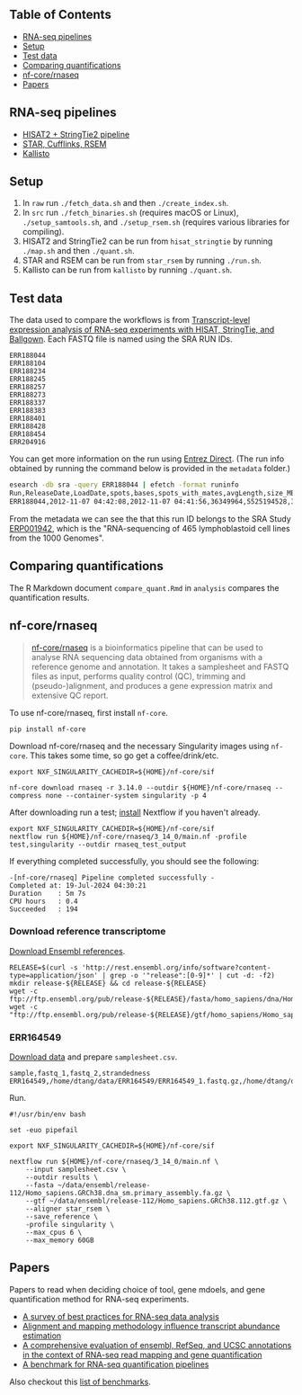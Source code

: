 ## Table of Contents

  - [RNA-seq pipelines](#rna-seq-pipelines)
  - [Setup](#setup)
  - [Test data](#test-data)
  - [Comparing quantifications](#comparing-quantifications)
  - [nf-core/rnaseq](#nf-corernaseq)
  - [Papers](#papers)

## RNA-seq pipelines

* [HISAT2 + StringTie2 pipeline](https://davetang.org/muse/2017/10/25/getting-started-hisat-stringtie-ballgown/)
* [STAR, Cufflinks, RSEM](https://pubmed.ncbi.nlm.nih.gov/27662878/)
* [Kallisto](https://pachterlab.github.io/kallisto/starting)

## Setup

1. In `raw` run `./fetch_data.sh` and then `./create_index.sh`.
2. In `src` run `./fetch_binaries.sh` (requires macOS or Linux), `./setup_samtools.sh`, and `./setup_rsem.sh` (requires various libraries for compiling).
3. HISAT2 and StringTie2 can be run from `hisat_stringtie` by running `./map.sh` and then `./quant.sh`.
4. STAR and RSEM can be run from `star_rsem` by running `./run.sh`.
5. Kallisto can be run from `kallisto` by running `./quant.sh`.

## Test data

The data used to compare the workflows is from [Transcript-level expression analysis of RNA-seq experiments with HISAT, StringTie, and Ballgown](https://www.ncbi.nlm.nih.gov/pmc/articles/PMC5032908/). Each FASTQ file is named using the SRA RUN IDs.

```
ERR188044
ERR188104
ERR188234
ERR188245
ERR188257
ERR188273
ERR188337
ERR188383
ERR188401
ERR188428
ERR188454
ERR204916
```

You can get more information on the run using [Entrez Direct](https://www.ncbi.nlm.nih.gov/home/tools/). (The run info obtained by running the command below is provided in the `metadata` folder.)

```bash
esearch -db sra -query ERR188044 | efetch -format runinfo
Run,ReleaseDate,LoadDate,spots,bases,spots_with_mates,avgLength,size_MB,AssemblyName,download_path,Experiment,LibraryName,LibraryStrategy,LibrarySelection,LibrarySource,LibraryLayout,InsertSize,InsertDev,Platform,Model,SRAStudy,BioProject,Study_Pubmed_id,ProjectID,Sample,BioSample,SampleType,TaxID,ScientificName,SampleName,g1k_pop_code,source,g1k_analysis_group,Subject_ID,Sex,Disease,Tumor,Affection_Status,Analyte_Type,Histological_Type,Body_Site,CenterName,Submission,dbgap_study_accession,Consent,RunHash,ReadHash
ERR188044,2012-11-07 04:42:08,2012-11-07 04:41:56,36349964,5525194528,36349964,152,3596,,https://sra-downloadb.st-va.ncbi.nlm.nih.gov/sos2/sra-pub-run-3/ERR188044/ERR188044.1,ERX162864,NA18498.2.M_120131_1 extract,RNA-Seq,cDNA,TRANSCRIPTOMIC,PAIRED,280,0,ILLUMINA,Illumina HiSeq 2000,ERP001942,PRJEB3366,,204869,ERS185292,SAMEA1573216,simple,9606,Homo sapiens,SAMEA1573216,,,,,,,no,,,,,CRG,ERA169774,,public,3DDC6C2865E755D74EBB7702A5BAC58E,D5681D67D5A545BF09827BA3E3C2706D
```

From the metadata we can see the that this run ID belongs to the SRA Study [ERP001942](https://trace.ncbi.nlm.nih.gov/Traces/sra/sra.cgi?study=ERP001942), which is the "RNA-sequencing of 465 lymphoblastoid cell lines from the 1000 Genomes".

## Comparing quantifications

The R Markdown document `compare_quant.Rmd` in `analysis` compares the quantification results.

## nf-core/rnaseq

> [nf-core/rnaseq](https://github.com/nf-core/RNAseq) is a bioinformatics pipeline that can be used to analyse RNA sequencing data obtained from organisms with a reference genome and annotation. It takes a samplesheet and FASTQ files as input, performs quality control (QC), trimming and (pseudo-)alignment, and produces a gene expression matrix and extensive QC report.

To use nf-core/rnaseq, first install `nf-core`.

```console
pip install nf-core
```

Download nf-core/rnaseq and the necessary Singularity images using `nf-core`. This takes some time, so go get a coffee/drink/etc.

```console
export NXF_SINGULARITY_CACHEDIR=${HOME}/nf-core/sif

nf-core download rnaseq -r 3.14.0 --outdir ${HOME}/nf-core/rnaseq --compress none --container-system singularity -p 4
```

After downloading run a test; [install](https://www.nextflow.io/docs/latest/install.html) Nextflow if you haven't already.

```console
export NXF_SINGULARITY_CACHEDIR=${HOME}/nf-core/sif
nextflow run ${HOME}/nf-core/rnaseq/3_14_0/main.nf -profile test,singularity --outdir rnaseq_test_output
```

If everything completed successfully, you should see the following:

```
-[nf-core/rnaseq] Pipeline completed successfully -
Completed at: 19-Jul-2024 04:30:21
Duration    : 5m 7s
CPU hours   : 0.4
Succeeded   : 194
```

### Download reference transcriptome

[Download Ensembl references](https://nf-co.re/rnaseq/3.14.0/docs/usage/#reference-genome-options).

```console
RELEASE=$(curl -s 'http://rest.ensembl.org/info/software?content-type=application/json' | grep -o '"release":[0-9]*' | cut -d: -f2)
mkdir release-${RELEASE} && cd release-${RELEASE}
wget -c ftp://ftp.ensembl.org/pub/release-${RELEASE}/fasta/homo_sapiens/dna/Homo_sapiens.GRCh38.dna_sm.primary_assembly.fa.gz
wget -c "ftp://ftp.ensembl.org/pub/release-${RELEASE}/gtf/homo_sapiens/Homo_sapiens.GRCh38.${RELEASE}.gtf.gz"
```

### ERR164549

[Download data](https://github.com/davetang/research_parasite?tab=readme-ov-file#example) and prepare `samplesheet.csv`.

```
sample,fastq_1,fastq_2,strandedness
ERR164549,/home/dtang/data/ERR164549/ERR164549_1.fastq.gz,/home/dtang/data/ERR164549/ERR164549_2.fastq.gz,auto
```

Run.

```console
#!/usr/bin/env bash

set -euo pipefail

export NXF_SINGULARITY_CACHEDIR=${HOME}/nf-core/sif

nextflow run ${HOME}/nf-core/rnaseq/3_14_0/main.nf \
    --input samplesheet.csv \
    --outdir results \
    --fasta ~/data/ensembl/release-112/Homo_sapiens.GRCh38.dna_sm.primary_assembly.fa.gz \
    --gtf ~/data/ensembl/release-112/Homo_sapiens.GRCh38.112.gtf.gz \
    --aligner star_rsem \
    --save_reference \
    -profile singularity \
    --max_cpus 6 \
    --max_memory 60GB
```


## Papers

Papers to read when deciding choice of tool, gene mdoels, and gene quantification method for RNA-seq experiments.

* [A survey of best practices for RNA-seq data analysis](https://pubmed.ncbi.nlm.nih.gov/26813401/)
* [Alignment and mapping methodology influence transcript abundance estimation](https://www.biorxiv.org/content/10.1101/657874v2)
* [A comprehensive evaluation of ensembl, RefSeq, and UCSC annotations in the context of RNA-seq read mapping and gene quantification](https://pubmed.ncbi.nlm.nih.gov/25765860/)
* [A benchmark for RNA-seq quantification pipelines](https://pubmed.ncbi.nlm.nih.gov/27107712/)

Also checkout this [list of benchmarks](https://github.com/j-andrews7/awesome-bioinformatics-benchmarks#rna-seq).
